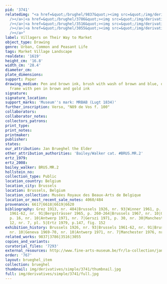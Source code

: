 ```yaml
---
pid: '3741'
relatedimg: "<a href=&quot;/brughel/9837&quot;><img src=&quot;/img/derivatives/simple/9837/thumbnail.jpg&quot;
  /></a>|<a href=&quot;/brughel/3786&quot;><img src=&quot;/img/derivatives/simple/3786/thumbnail.jpg&quot;
  /></a>|<a href=&quot;/brughel/3516&quot;><img src=&quot;/img/derivatives/simple/3516/thumbnail.jpg&quot;
  /></a>|<a href=&quot;/brughel/3055&quot;><img src=&quot;/img/derivatives/simple/3055/thumbnail.jpg&quot;
  /></a>"
label: Villagers on Their Way to Market
object_type: Drawing
genre: Urban, Common and Peasant Life
tags: Market Village Landscape
realdate: '1619'
height_cm: '16.8'
width_cm: '28.4'
diameter_cm: 
plate_dimensions: 
support: Paper
drawing_medium: Pen and brown ink, brush with wash of brown and blue, double lined
  frame with pen in brown and gold ink
signature: 
signature_location: 
support_marks: 'Museum''s mark: MRBAB (Lugt 1834)'
further_inscription: Verso, "N89 de Vos f. 100"
collaborators: 
collaborator_notes: 
collectors_patrons: 
print_type: 
print_notes: 
printmaker: 
publisher: 
states: 
our_attribution: Jan Brueghel the Elder
other_attribution_authorities: 'Bailey/Walker cat. #BRUS.MR.2'
ertz_1979: 
ertz_2008: 
bailey_walker: BRUS.MR.2
hollstein_no: 
collection_type: Public
location_country: Belgium
location_city: Brussels
location: Brussels, Belgium
location_collection: Musées Royaux des Beaux-Arts de Belgique
location_or_most_recent_sale_notes: 4060/484
provenance: 6617|6618|6619|6620
bibliography: Grez 1913, nr. 484|Brussels 1926, nr. 93|Winner 1961, p. 210, pl. 19|Brussels
  1961-62, nr. 91|Bergsträsser 1965, p. 260-264|Brussels 1967, nr. 10|Geneva 1969-70,
  p. 16, nr. 10|Antwerp 1971, nr. 7|Gerszi 1971, p. 30, nr. 30|Manchester 1976, p.
  12, nr. 7, pl. 5|Ertz 1979, p.147, fig. 152
exhibition_history: Brussels 1926, nr. 93|Brussels 1961-62, nr. 91|Brussels 1967,
  nr. 10|Geneva 1969-70, nr. 10|Antwerp 1971, nr. 7|Manchester 1976, nr. 7
related_works: 9837|3786|3516|3055
copies_and_variants: 
curatorial_files: '7293'
external_resources: http://www.fine-arts-museum.be/fr/la-collection/jan-i-brueghel-villageois-se-rendant-au-marche?letter=b&artist=breughel-jan-i-1
order: '767'
layout: brueghel_item
collection: brueghel
thumbnail: img/derivatives/simple/3741/thumbnail.jpg
full: img/derivatives/simple/3741/full.jpg
---
```

